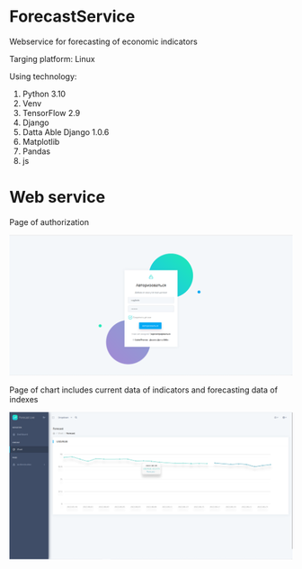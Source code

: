 # ForecastService
Webservice for forecasting of economic indicators

Targing platform: Linux

Using technology:
1) Python 3.10
2) Venv
3) TensorFlow 2.9
4) Django 
5) Datta Able Django 1.0.6
6) Matplotlib
7) Pandas
8) js

# Web service

Page of authorization
<div id="header" align="center">
  <img src="https://github.com/VivanDenon/Images/blob/main/ForecastService/Login.png" width="800"/>
</div>

Page of chart includes current data of indicators and forecasting data of indexes
<div id="header" align="center">
  <img src="https://github.com/VivanDenon/Images/blob/main/ForecastService/Chart.png" width="800"/>
</div>
